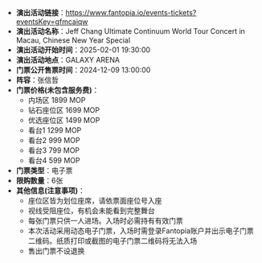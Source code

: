 - **演出活动链接**：https://www.fantopia.io/events-tickets?eventsKey=gfmcaiqw
- **演出活动名称**：Jeff Chang Ultimate Continuum World Tour Concert in Macau, Chinese New Year Special
- **演出活动开始时间**：2025-02-01 19:30:00
- **演出活动地点**：GALAXY ARENA
- **门票公开售票时间**：2024-12-09 13:00:00
- **阵容**：张信哲
- **门票价格(未包含服务费)**：
  - 内场区 1899 MOP
  - 钻石座位区 1699 MOP
  - 优选座位区 1499 MOP
  - 看台1 1299 MOP
  - 看台2 999 MOP
  - 看台3 799 MOP
  - 看台4 599 MOP
- **门票类型**：电子票
- **限购数量**：6张
- **其他信息(注意事项)**：
  - 座位区皆为划位座席，请依票面座位号入座
  - 视线受阻座位，有机会未能看到完整舞台
  - 每张门票只供一人进场。入场时必需持有有效门票
  - 本次活动采用动态电子门票，入场时需登录Fantopia账户并出示电子门票二维码。纸质打印或截图的电子门票二维码将无法入场
  - 售出门票不设退换
